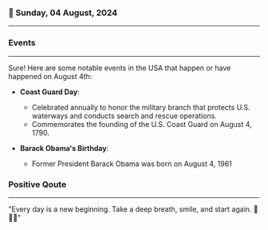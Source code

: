 ### 📅 Sunday, 04 August, 2024
------
### Events
------
Sure! Here are some notable events in the USA that happen or have happened on August 4th:

- **Coast Guard Day**:
  - Celebrated annually to honor the military branch that protects U.S. waterways and conducts search and rescue operations.
  - Commemorates the founding of the U.S. Coast Guard on August 4, 1790.
  
- **Barack Obama's Birthday**:
  - Former President Barack Obama was born on August 4, 1961
### Positive Qoute
------
"Every day is a new beginning. Take a deep breath, smile, and start again. 🌟😊✨"

